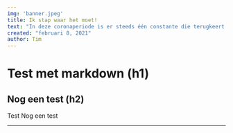 ```yaml
---
img: 'banner.jpeg'
title: Ik stap waar het moet!
text: "In deze coronaperiode is er steeds één constante die terugkeert : wandelen! Wandelen is in, wandelen is hot. Maar stap je nu beter links…"
created: "februari 8, 2021"
author: Tim
---
```


# Test met markdown (h1)
## Nog een test (h2)

Test
Nog een test

---
